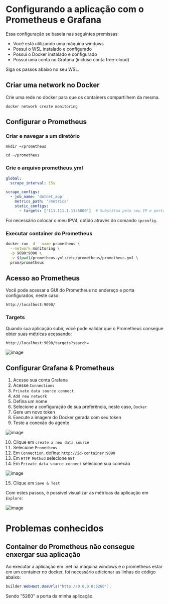 # Configurando a aplicação com o Prometheus e Grafana

Essa configuração se baseia nas seguintes premissas:
- Você está utilizando uma máquina windows
- Possui o WSL instalado e configurado
- Possui o Docker instalado e configurado
- Possui uma conta no Grafana (incluso conta free-cloud)

Siga os passos abaixo no seu WSL.

## Criar uma network no Docker

Crie uma rede no docker para que os containers compartilhem da mesma.

`docker network create monitoring`

## Configurar o Prometheus

### Criar e navegar a um diretório

`mkdir ~/prometheus`

`cd ~/prometheus`

### Crie o arquivo prometheus.yml

``` yaml
global:
  scrape_interval: 15s

scrape_configs:
  - job_name: 'dotnet_app'
    metrics_path: '/metrics'
    static_configs:
      - targets: ['111.111.1.11:5000']  # Substitua pelo seu IP e porta da aplicação
```

Foi necessário colocar o meu IPV4, obtido através do comando `ipconfig`.

### Executar container do Prometheus

``` bash
docker run -d --name prometheus \
  --network monitoring \
  -p 9090:9090 \
  -v $(pwd)/prometheus.yml:/etc/prometheus/prometheus.yml \
  prom/prometheus
```

## Acesso ao Prometheus

Você pode acessar a GUI do Prometheus no endereço e porta configurados, neste caso:

`http://localhost:9090/`

### Targets

Quando sua aplicação subir, você pode validar que o Prometheus consegue obter suas métricas acessando:

`http://localhost:9090/targets?search=`

![image](https://github.com/user-attachments/assets/8b6c4e01-b4df-432a-ac44-7eda738117cf)

## Configurar Grafana & Prometheus

1. Acesse sua conta Grafana
2. Acesse `Connections`
3. `Private data source connect`
4. `Add new network`
5. Defina um nome
6. Selecione a configuração de sua preferência, neste caso, `Docker`
7. Gere um novo token
8. Execute a imagem do Docker gerada com seu token
9. Teste a conexão do agente

![image](https://github.com/user-attachments/assets/bfdf0098-6c16-4f64-8191-36f4f3441510)

10. Clique em `create a new data source`
11. Selecione `Prometheus`
12. Em `Connection`, defina: `http://id-container:9090`
13. Em `HTTP Method` selecione `GET`
14. Em `Private data source connect` selecione sua conexão

![image](https://github.com/user-attachments/assets/67f8bb50-d2ac-4d7c-8e7f-07e4c6aa5ff0)

15. Clique em `Save & Test`

Com estes passos, é possível visualizar as métricas da aplicação em `Explore`:

![image](https://github.com/user-attachments/assets/f8003b58-0f9c-442e-a122-af4cd0a99a58)


# Problemas conhecidos

## Container do Prometheus não consegue enxergar sua aplicação

Ao executar a aplicação em .net na máquina windows e o prometheus estar em um container no docker, foi necessário adicionar as linhas de código abaixo:

``` csharp
builder.WebHost.UseUrls("http://0.0.0.0:5260");
```

Sendo "5260" a porta da minha aplicação.
